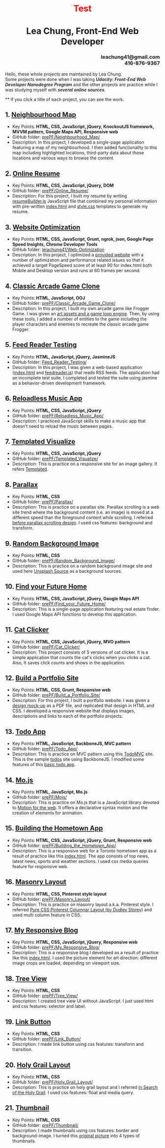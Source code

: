 <h1 style="text-align: center; color: red;">Test</h1>
<h1 style="text-align: center;">Lea Chung, Front-End Web Developer</h1>
<h3 style="text-align: right;">leachung41@gmail.com<br>416-876-9367</h3>

Hello, these whole projects are maintained by Lea Chung.
<br>Some projects were done when I was taking <span style="font-style: italic; font-weight:600;">Udacity: Front-End Web Developer Nanodegree Program</span> and the other projects are practice while I was studying myself with <span style="font-style: italic; font-weight:600;">several online sources</span>.

** If you click a title of each project, you can see the work.

## 1. <a href="https://leiachung41.github.io/prePF/Neighbourhood_Map/index.html" target="_blank">Neighbourhood Map</a>
- Key Points: **HTML, CSS, JavaScript, jQuery, KnockoutJS framework, MVVM pattern, Google Maps API, Responsive web**
- GitHub folder: <a href="https://github.com/leiachung41/prePF/tree/master/Neighbourhood_Map/" target="_blank">prePF/Neighbourhood_Map/</a>
- Description: In this project, I developed a single-page application featuring a map of my neighbourhood. I then added functionality to this map including highlighted locations, third-party data about those locations and various ways to browse the content.

## 2. <a href="https://leiachung41.github.io/prePF/Online_Resume/index.html" target="_blank">Online Resume</a>
- Key Points: **HTML, CSS, JavaScript, jQuery, DOM**
- GitHub folder: <a href="https://github.com/leiachung41/prePF/tree/master/Online_Resume/" target="_blank">prePF/Online_Resume/</a>
- Description: For this project, I built my resume by writing <a href="https://leiachung41.github.io/prePF/Online_Resume/before/resumeBuilder_B4.js" target="_blank">resumeBuilder.js</a> JavaScript file that combined my personal information with pre-written <a href="https://leiachung41.github.io/prePF/Online_Resume/before/index_B4.html" target="_blank">index.html</a> and <a href="https://leiachung41.github.io/prePF/Online_Resume/before/style_B4.css" target="_blank">style.css</a> templates to generate my resume.

## 3. <a href="https://leiachung41.github.io/Web-Optimization/" target="_blank">Website Optimization</a>
- Key Points: **HTML, CSS, JavaScript, Grunt, ngrok, json, Google Page Speed Insights, Chrome Developer Tools**
- GitHub folder: <a href="https://github.com/leiachung41/Web-Optimization" target="_blank">leiachung41/Web-Optimization</a>
- Description: In this project, I optimized a <a href="https://github.com/udacity/frontend-nanodegree-mobile-portfolio" target="_blank">provided website</a> with a number of optimization and performance related issues so that it achieved a target PageSpeed score of at least 90 for index.html both Mobile and Desktop version and runs at 60 frames per second.

## 4. <a href="https://leiachung41.github.io/prePF/Classic_Arcade_Game_Clone/index.html" target="_blank">Classic Arcade Game Clone</a>
- Key Points: **HTML, JavaScript, OOJ**
- GitHub folder: <a href="https://github.com/leiachung41/prePF/tree/master/Classic_Arcade_Game_Clone" target="_blank">prePF/Classic_Arcade_Game_Clone/</a>
- Description: In this project, I built my own arcade game like Frogger Game. I was given an <a href="https://github.com/udacity/frontend-nanodegree-arcade-game" target="_blank">art assets and a game loop engine</a>. Then, by using these tools, I added a number of entities to the game including the player characters and enemies to recreate the classic arcade game Frogger.

## 5. <a href="https://leiachung41.github.io/FeedReader-Testing/" target="_blank">Feed Reader Testing</a>
- Key Points: **HTML, JavaScript, jQuery, JasmineJS**
- GitHub folder: <a href="https://github.com/leiachung41/FeedReader-Testing" target="_blank">Feed_Reader_Testing/</a>
- Description: In this project, I was given a web-based application (<a href="https://leiachung41.github.io/FeedReader-Testing/before/index_B4.html" target="_blank">index.html</a> and <a href="https://github.com/leiachung41/FeedReader-Testing/blob/master/before/jasmine/spec/feedreader_B4.js" target="_blank">feedreader.js</a>) that reads RSS feeds. The application had an incomplete test suite. I completed and tested the suite using jasmine as a behavior-driven development framework.

## 6. <a href="https://leiachung41.github.io/prePF/Reloadless_Music_App/index.html" target="_blank">Reloadless Music App</a>
- Key Points: **HTML, CSS, JavaScript, jQuery**
- GitHub folder: <a href="https://github.com/leiachung41/prePF/tree/master/Reloadless_Music_App/" target="_blank">prePF/Reloadless_Music_App/</a>
- Description: I practiced JavaScript skills to make a music app that doesn't need to reload the music between pages.

## 7. <a href="https://leiachung41.github.io/prePF/Templated_Visualize/index.html" target="_blank">Templated Visualize</a>
- Key Points: **HTML, CSS, JavaScript, jQuery**
- GitHub folder: <a href="https://github.com/leiachung41/prePF/tree/master/Templated_Visualize/" target="_blank">prePF/Templated_Visualize/</a>
- Description: This is practice on a responsive site for an image gallery. It refers <a href="https://templated.co/visualize" target="_blank">Templated</a>.

## 8. <a href="https://leiachung41.github.io/prePF/Parallax/index.html" target="_blank">Parallax</a>
- Key Points: **HTML, CSS**
- GitHub folder: <a href="https://github.com/leiachung41/prePF/tree/master/Parallax/" target="_blank">prePF/Parallax/</a>
- Description: This is practice on a parallax site. Parallax scrolling is a web site trend where the background content (i.e. an image) is moved at a different speed than the foreground content while scrolling. I referred <a href="https://codepen.io/egoing/pen/yaKvPd?editors=1100" target="_blank">before parallax scrolling design</a>. I used css features: background and transform.

## 9. <a href="https://leiachung41.github.io/prePF/Random_Background_Image/index.html" target="_blank">Random Background Image</a>
- Key Points: **HTML, CSS**
- GitHub folder: <a href="https://github.com/leiachung41/prePF/tree/master/Random_Background_Image" target="_blank">prePF/Random_Background_Image/</a>
- Description: This is practice on a random background image site and used here <a href="https://source.unsplash.com/" target="_blank">Unsplash Source</a> as a background sources.

## 10. <a href="https://leiachung41.github.io/prePF/Find_your_Future_Home/index.html" target="_blank">Find your Future Home</a>
- Key Points: **HTML, CSS, JavaScript, jQuery, Google Maps API**
- GitHub folder: <a href="https://github.com/leiachung41/prePF/tree/master/Find_your_Future_Home/" target="_blank">prePF/Find_your_Future_Home/</a>
- Description: This is a single-page application featuring real estate finder. I used Google Maps API functions to develop this application.

## 11. <a href="https://leiachung41.github.io/prePF/Cat_Clicker/CatClicker_Premium_V2/index_P_v2.html" target="_blank">Cat Clicker</a>
- Key Points: **HTML, CSS, JavaScript, jQuery, MVO pattern**
- GitHub folder: <a href="https://github.com/leiachung41/prePF/tree/master/Cat_Clicker/" target="_blank">prePF/Cat_Clicker/</a>
- Description: This project consists of 5 versions of cat clicker. It is a simple application that counts the cat's clicks when you clicks a cat. Also, It saves click counts and shows in the application.

## 12. <a href="https://leiachung41.github.io/prePF/Build_a_Portfolio_Site/index.html" target="_blank">Build a Portfolio Site</a>
- Key Points: **HTML, CSS, Grunt, Responsive web**
- GitHub folder: <a href="https://github.com/leiachung41/prePF/tree/master/Build_a_Portfolio_Site/" target="_blank">prePF/Build_a_Portfolio_Site/</a>
- Description: For this project, I built a portfolio website. I was given a <a href="https://leiachung41.github.io/prePF/Build_a_Portfolio_Site/before/design-mockup-portfolio.pdf" target="_blank">design mock-up</a> as a PDF file, and replicated that design in HTML and CSS. I developed a responsive website that displays images, descriptions and links to each of the portfolio projects.

## 13. <a href="https://leiachung41.github.io/prePF/Todo_App/index.html" target="_blank">Todo App</a>
- Key Points: **HTML, JavaScript, BackboneJS, MVC pattern**
- GitHub folder: <a href="https://github.com/leiachung41/prePF/tree/master/Todo_App/" target="_blank">prePF/Todo_App/</a>
- Description: This is practice on MVC pattern using this <a href="http://todomvc.com/" target="_blank">TodoMVC</a> site. This is the sample <a href="http://todomvc.com/examples/backbone/" target="_blank">todos</a> site using BackboneJS. I modified some features of this <a href="https://leiachung41.github.io/prePF/Todo_App/before/index.html" target="_blank">basic todo app</a>.  

## 14. <a href="https://leiachung41.github.io/prePF/Mojs/index.html" target="_blank">Mo.js</a>
- Key Points: **HTML, JavaScript, Mo.js**
- GitHub folder: <a href="https://github.com/leiachung41/prePF/tree/master/Mojs/" target="_blank">prePF/Mojs/</a>
- Description: This is practice on Mo.js that is a JavaScript library devoted to <a href="http://mojs.io/" target="_blank">Motion for the web</a>. It offers a declarative syntax motion and the creation of elements for animation.

## 15. <a href="https://leiachung41.github.io/prePF/Building_the_Hometown_App/index.html" target="_blank">Building the Hometown App</a>
- Key Points: **HTML, CSS, JavaScript, jQuery, Grunt, Responsive web**
- GitHub folder: <a href="https://github.com/leiachung41/prePF/tree/master/Building_the_Hometown_App/" target="_blank">prePF/Building_the_Hometown_App/</a>
- Description: This is a responsive web for a Toronto hometown app as a result of practice like this <a href="https://leiachung41.github.io/prePF/Building_the_Hometown_App/before/index_B4.html" target="_blank">index.html</a>. The app consists of top news, latest news, sports and weather sections. I used css media queries feature for responsive web.

## 16. <a href="https://leiachung41.github.io/prePF/Masonry_Layout/index.html" target="_blank">Masonry Layout</a>
- Key Points: **HTML, CSS, Pinterest style layout**
- GitHub folder: <a href="https://github.com/leiachung41/prePF/tree/master/Masonry_Layout/" target="_blank">prePF/Masonry_Layout/</a>
- Description: This is practice on masonry layout a.k.a. Pinterest style. I referred <a href="https://codepen.io/dudleystorey/full/yqrhw" target="_blank">Pure CSS Pinterest Columnar Layout (by Dudley Storey)</a> and used multi column feature in CSS.

## 17. <a href="https://leiachung41.github.io/prePF/My_Responsive_Blog/index.html" target="_blank">My Responsive Blog</a>
- Key Points: **HTML, CSS, JavaScript, jQuery, Responsive web**
- GitHub folder: <a href="https://github.com/leiachung41/prePF/tree/master/My_Responsive_Blog/" target="_blank">prePF/My_Responsive_Blog/</a>
- Description: This is a responsive blog I developed as a result of practice like this <a href="https://leiachung41.github.io/prePF/My_Responsive_Blog/before/index_B4.html" target="_blank">index.html</a>. I used the picture element for art direction: different image crops are loaded, depending on viewport size.

## 18. <a href="https://leiachung41.github.io/prePF/Tree_View/index.html" target="_blank">Tree View</a>
- Key Points: **HTML, CSS**
- GitHub folder: <a href="https://github.com/leiachung41/prePF/tree/master/Tree_View/" target="_blank">prePF/Tree_View/</a>
- Description: I created tree view UI without JavaScript. I just used html and css features: selector and label.

## 19. <a href="https://leiachung41.github.io/prePF/Link_Button/index.html" target="_blank">Link Button</a>
- Key Points: **HTML, CSS**
- GitHub folder: <a href="https://github.com/leiachung41/prePF/tree/master/Link_Button/" target="_blank">prePF/Link_Button/</a>
- Description: I made link button using css features: transform and transition.

## 20. <a href="https://leiachung41.github.io/prePF/Holy_Grail_Layout/index.html" target="_blank">Holy Grail Layout</a>
- Key Points: **HTML, CSS**
- GitHub folder: <a href="https://github.com/leiachung41/prePF/tree/master/Holy_Grail_Layout/" target="_blank">prePF/Holy_Grail_Layout/</a>
- Description: This is practice on holy grail layout and I referred <a href="http://alistapart.com/article/holygrail" target="_blank">In Search of the Holy Grail</a>. I used css features: float and media query.

## 21. <a href="https://leiachung41.github.io/prePF/Thumbnail/index.html" target="_blank">Thumbnail</a>
- Key Points: **HTML, CSS**
- GitHub folder: <a href="https://github.com/leiachung41/prePF/tree/master/Thumbnail/" target="_blank">prePF/Thumbnail/</a>
- Description: I made thumbnails using css features: border and background-image. I turned this <a href="https://leiachung41.github.io/prePF/Thumbnail/image/giraffe.jpg" target="_blank">original picture</a> into 4 types of thumbnails.
